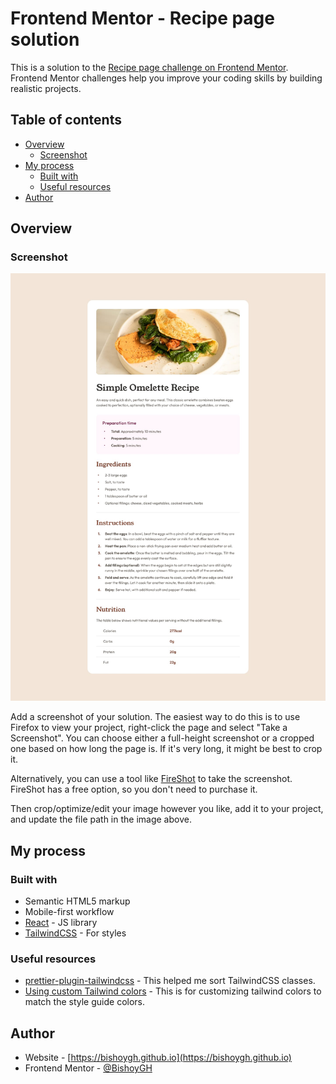 # Frontend Mentor - Recipe page solution

This is a solution to the [Recipe page challenge on Frontend Mentor](https://www.frontendmentor.io/challenges/recipe-page-KiTsR8QQKm). Frontend Mentor challenges help you improve your coding skills by building realistic projects.

## Table of contents

- [Overview](#overview)
  - [Screenshot](#screenshot)
- [My process](#my-process)
  - [Built with](#built-with)
  - [Useful resources](#useful-resources)
- [Author](#author)

## Overview

### Screenshot

![Frontend Mentor - Recipe page](./design/desktop-design.jpg)

Add a screenshot of your solution. The easiest way to do this is to use Firefox to view your project, right-click the page and select "Take a Screenshot". You can choose either a full-height screenshot or a cropped one based on how long the page is. If it's very long, it might be best to crop it.

Alternatively, you can use a tool like [FireShot](https://getfireshot.com/) to take the screenshot. FireShot has a free option, so you don't need to purchase it.

Then crop/optimize/edit your image however you like, add it to your project, and update the file path in the image above.

## My process

### Built with

- Semantic HTML5 markup
- Mobile-first workflow
- [React](https://reactjs.org/) - JS library
- [TailwindCSS](https://tailwindcss.com/) - For styles

### Useful resources

- [prettier-plugin-tailwindcss](https://github.com/tailwindlabs/prettier-plugin-tailwindcss) - This helped me sort TailwindCSS classes.
- [Using custom Tailwind colors](https://tailwindcss.com/docs/customizing-colors#using-custom-colors) - This is for customizing tailwind colors to match the style guide colors.

## Author

- Website - [https://bishoygh.github.io](https://bishoygh.github.io)
- Frontend Mentor - [@BishoyGH](https://www.frontendmentor.io/profile/BishoyGH)
